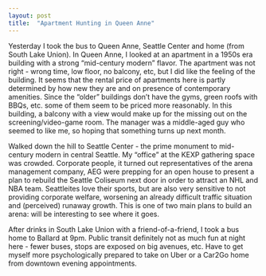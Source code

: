 ```yaml
---
layout: post
title:  "Apartment Hunting in Queen Anne"
---
```

Yesterday I took the bus to Queen Anne, Seattle Center and home (from South Lake Union).  In Queen Anne, I looked at an apartment in a 1950s era building with a strong “mid-century modern” flavor. The apartment was not right - wrong time, low floor, no balcony, etc, but I did like the feeling of the building. It seems that the rental price of apartments here is partly determined by how new they are and on presence of contemporary amenities. Since the “older” buildings don’t have the gyms, green roofs with BBQs, etc. some of them seem to be priced more reasonably.  In this building, a balcony with a view would make up for the missing out on the screening/video-game room.  The manager was a middle-aged guy who seemed to like me, so hoping that something turns up next month.

Walked down the hill to Seattle Center - the prime monument to mid-century modern in central Seattle. My “office” at the KEXP gathering space was crowded.  Corporate people, it turned out representatives of the arena management company, AEG were prepping for an open house to present a plan to rebuild the Seattle Coliseum next door in order to attract an NHL and NBA team. Seattleites love their sports, but are also very sensitive to not providing corporate welfare, worsening an already difficult traffic situation and (perceived) runaway growth. This is one of two main plans to build an arena: will be interesting to see where it goes.

After drinks in South Lake Union with a friend-of-a-friend, I took a bus home to Ballard at 9pm.  Public transit definitely not as much fun at night here - fewer buses, stops are exposed on big avenues, etc. Have to get myself more psychologically prepared to take on Uber or a Car2Go home from downtown evening appointments.
